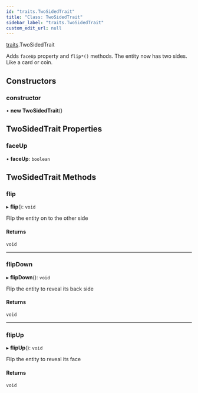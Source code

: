 ```yaml
---
id: "traits.TwoSidedTrait"
title: "Class: TwoSidedTrait"
sidebar_label: "traits.TwoSidedTrait"
custom_edit_url: null
---
```


[traits](../namespaces/traits.md).TwoSidedTrait

Adds `faceUp` property and `flip*()` methods.
The entity now has two sides. Like a card or coin.

## Constructors

### constructor

• **new TwoSidedTrait**()

## TwoSidedTrait Properties

### faceUp

• **faceUp**: `boolean`

## TwoSidedTrait Methods

### flip

▸ **flip**(): `void`

Flip the entity on to the other side

#### Returns

`void`

___

### flipDown

▸ **flipDown**(): `void`

Flip the entity to reveal its back side

#### Returns

`void`

___

### flipUp

▸ **flipUp**(): `void`

Flip the entity to reveal its face

#### Returns

`void`
